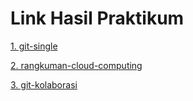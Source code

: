 # Link Hasil Praktikum

[1. git-single](/minggu-01/git-single.md)

[2. rangkuman-cloud-computing](/minggu-01/rangkuman-cloud-computing.md)

[3. git-kolaborasi](/minggu-01/git-kolaborasi.md)
